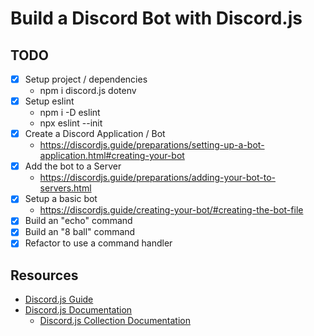# Build a Discord Bot with Discord.js

## TODO

* [x] Setup project / dependencies
  * npm i discord.js dotenv
* [x] Setup eslint
  * npm i -D eslint
  * npx eslint --init
* [x] Create a Discord Application / Bot
  * https://discordjs.guide/preparations/setting-up-a-bot-application.html#creating-your-bot
* [x] Add the bot to a Server
  * https://discordjs.guide/preparations/adding-your-bot-to-servers.html
* [x] Setup a basic bot
  * https://discordjs.guide/creating-your-bot/#creating-the-bot-file
* [x] Build an "echo" command
* [x] Build an "8 ball" command
* [x] Refactor to use a command handler

## Resources

* [Discord.js Guide](https://discordjs.guide/)
* [Discord.js Documentation](https://discord.js.org/#/docs/main/stable/general/welcome)
  * [Discord.js Collection Documentation](https://discord.js.org/#/docs/main/stable/class/Collection)